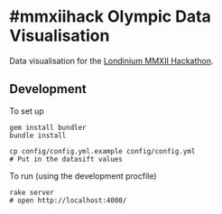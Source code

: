 # #mmxiihack Olympic Data Visualisation

Data visualisation for the [Londinium MMXII Hackathon](http://mmxiihack.org/info).

## Development

To set up

    gem install bundler
    bundle install

    cp config/config.yml.example config/config.yml
    # Put in the datasift values

To run (using the development procfile)

    rake server
    # open http://localhost:4000/